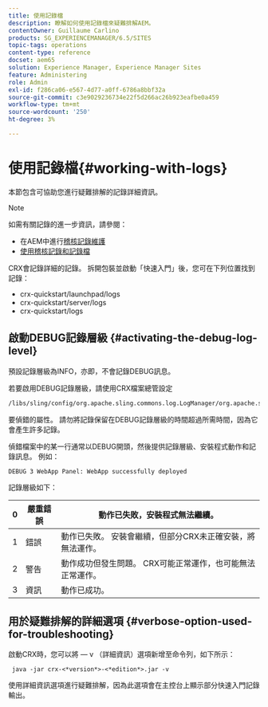 ```yaml
---
title: 使用記錄檔
description: 瞭解如何使用記錄檔來疑難排解AEM。
contentOwner: Guillaume Carlino
products: SG_EXPERIENCEMANAGER/6.5/SITES
topic-tags: operations
content-type: reference
docset: aem65
solution: Experience Manager, Experience Manager Sites
feature: Administering
role: Admin
exl-id: f286ca06-e567-4d77-a0ff-6786a8bbf32a
source-git-commit: c3e9029236734e22f5d266ac26b923eafbe0a459
workflow-type: tm+mt
source-wordcount: '250'
ht-degree: 3%

---
```


# 使用記錄檔{#working-with-logs}

本節包含可協助您進行疑難排解的記錄詳細資訊。

>[!NOTE]
>
>如需有關記錄的進一步資訊，請參閱：
>
>* 在AEM中進行[稽核記錄維護](/help/sites-administering/operations-audit-log.md)
>* [使用稽核記錄和記錄檔](/help/sites-deploying/monitoring-and-maintaining.md#working-with-audit-records-and-log-files)

CRX會記錄詳細的記錄。 拆開包裝並啟動「快速入門」後，您可在下列位置找到記錄：

* crx-quickstart/launchpad/logs
* crx-quickstart/server/logs
* crx-quickstart/logs

## 啟動DEBUG記錄層級 {#activating-the-debug-log-level}

預設記錄層級為INFO，亦即，不會記錄DEBUG訊息。

若要啟用DEBUG記錄層級，請使用CRX檔案總管設定

```xml
/libs/sling/config/org.apache.sling.commons.log.LogManager/org.apache.sling.commons.log.level
```

要偵錯的屬性。 請勿將記錄保留在DEBUG記錄層級的時間超過所需時間，因為它會產生許多記錄。

偵錯檔案中的某一行通常以DEBUG開頭，然後提供記錄層級、安裝程式動作和記錄訊息。 例如：

```xml
DEBUG 3 WebApp Panel: WebApp successfully deployed
```

記錄層級如下：

| 0 | 嚴重錯誤 | 動作已失敗，安裝程式無法繼續。 |
|---|---|---|
| 1 | 錯誤 | 動作已失敗。 安裝會繼續，但部分CRX未正確安裝，將無法運作。 |
| 2 | 警告 | 動作成功但發生問題。 CRX可能正常運作，也可能無法正常運作。 |
| 3 | 資訊 | 動作已成功。 |

## 用於疑難排解的詳細選項 {#verbose-option-used-for-troubleshooting}

啟動CRX時，您可以將 — v （詳細資訊）選項新增至命令列，如下所示：

` java -jar crx-<*version*>-<*edition*>.jar -v`

使用詳細資訊選項進行疑難排解，因為此選項會在主控台上顯示部分快速入門記錄輸出。
